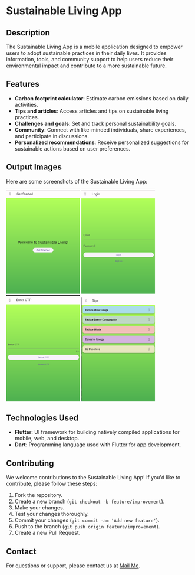 # Sustainable Living App

## Description
The Sustainable Living App is a mobile application designed to empower users to adopt sustainable practices in their daily lives. It provides information, tools, and community support to help users reduce their environmental impact and contribute to a more sustainable future.

## Features
- **Carbon footprint calculator**: Estimate carbon emissions based on daily activities.
- **Tips and articles**: Access articles and tips on sustainable living practices.
- **Challenges and goals**: Set and track personal sustainability goals.
- **Community**: Connect with like-minded individuals, share experiences, and participate in discussions.
- **Personalized recommendations**: Receive personalized suggestions for sustainable actions based on user preferences.

## Output Images
Here are some screenshots of the Sustainable Living App:

<img src="outputs/output1.png" alt="Screenshot 1" width="200" />  <img src="outputs/output2.png" alt="Screenshot 1" width="200" />   <img src="outputs/output3.png" alt="Screenshot 1" width="200" />       <img src="outputs/output4.png" alt="Screenshot 1" width="200" />


## Technologies Used
- **Flutter**: UI framework for building natively compiled applications for mobile, web, and desktop.
- **Dart**: Programming language used with Flutter for app development.


## Contributing
We welcome contributions to the Sustainable Living App! If you'd like to contribute, please follow these steps:

1. Fork the repository.
2. Create a new branch (`git checkout -b feature/improvement`).
3. Make your changes.
4. Test your changes thoroughly.
5. Commit your changes (`git commit -am 'Add new feature'`).
6. Push to the branch (`git push origin feature/improvement`).
7. Create a new Pull Request.

## Contact
For questions or support, please contact us at <a href="mailto:boopathiragul2003@gmail.com">Mail Me</a>.
